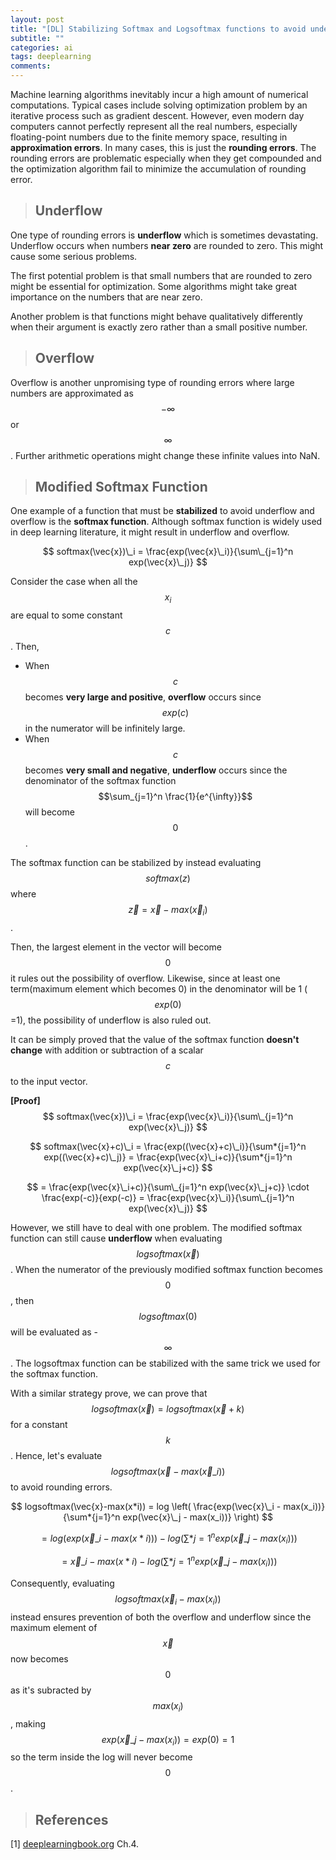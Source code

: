 ```yaml
---
layout: post
title: "[DL] Stabilizing Softmax and Logsoftmax functions to avoid underflow and overflow"
subtitle: ""
categories: ai
tags: deeplearning
comments:
---
```


Machine learning algorithms inevitably incur a high amount of numerical computations. Typical cases include solving optimization problem by an iterative process such as gradient descent. However, even modern day computers cannot perfectly represent all the real numbers, especially floating-point numbers due to the finite memory space, resulting in **approximation errors**. In many cases, this is just the **rounding errors**. The rounding errors are problematic especially when they get compounded and the optimization algorithm fail to minimize the accumulation of rounding error.

> ## Underflow

One type of rounding errors is **underflow** which is sometimes devastating. Underflow occurs when numbers **near zero** are rounded to zero. This might cause some serious problems.

The first potential problem is that small numbers that are rounded to zero might be essential for optimization. Some algorithms might take great importance on the numbers that are near zero.

Another problem is that functions might behave qualitatively differently when their argument is exactly zero rather than a small positive number.

> ## Overflow

Overflow is another unpromising type of rounding errors where large numbers are approximated as $$-\infty$$ or $$\infty$$. Further arithmetic operations might change these infinite values into NaN.

> ## Modified Softmax Function

One example of a function that must be **stabilized** to avoid underflow and overflow is the **softmax function**. Although softmax function is widely used in deep learning literature, it might result in underflow and overflow.

$$ softmax(\vec{x})\_i = \frac{exp(\vec{x}\_i)}{\sum\_{j=1}^n exp(\vec{x}\_j)} $$

Consider the case when all the $$x_i$$ are equal to some constant $$c$$. Then,

- When $$c$$ becomes **very large and positive**, **overflow** occurs since $$exp(c)$$ in the numerator will be infinitely large.
- When $$c$$ becomes **very small and negative**, **underflow** occurs since the denominator of the softmax function $$\sum_{j=1}^n \frac{1}{e^{\infty}}$$ will become $$0$$.

The softmax function can be stabilized by instead evaluating $$softmax(z)$$ where $$\vec{z} = \vec{x} - max(\vec{x}_i)$$.

Then, the largest element in the vector will become $$0$$ it rules out the possibility of overflow. Likewise, since at least one term(maximum element which becomes 0) in the denominator will be 1 ($$exp(0)$$=1), the possibility of underflow is also ruled out.

It can be simply proved that the value of the softmax function **doesn't change** with addition or subtraction of a scalar $$c$$ to the input vector.

**[Proof]**
$$ softmax(\vec{x})\_i = \frac{exp(\vec{x}\_i)}{\sum\_{j=1}^n exp(\vec{x}\_j)} $$

$$ softmax(\vec{x}+c)\_i = \frac{exp((\vec{x}+c)\_i)}{\sum*{j=1}^n exp((\vec{x}+c)\_j)} = \frac{exp(\vec{x}\_i+c)}{\sum*{j=1}^n exp(\vec{x}\_j+c)} $$

$$ = \frac{exp(\vec{x}\_i+c)}{\sum\_{j=1}^n exp(\vec{x}\_j+c)} \cdot \frac{exp(-c)}{exp(-c)} = \frac{exp(\vec{x}\_i)}{\sum\_{j=1}^n exp(\vec{x}\_j)} $$

However, we still have to deal with one problem. The modified softmax function can still cause **underflow** when evaluating $$logsoftmax(\vec{x})$$. When the numerator of the previously modified softmax function becomes $$0$$, then $$logsoftmax(0)$$ will be evaluated as -$$\infty$$. The logsoftmax function can be stabilized with the same trick we used for the softmax function.

With a similar strategy prove, we can prove that $$logsoftmax(\vec{x}) = logsoftmax(\vec{x}+k)$$ for a constant $$k$$. Hence, let's evaluate $$logsoftmax(\vec{x}-max(\vec{x}\_i))$$ to avoid rounding errors.

$$ logsoftmax(\vec{x}-max(x*i)) = log \left( \frac{exp(\vec{x}\_i - max(x_i))}{\sum*{j=1}^n exp(\vec{x}\_j - max(x_i))} \right) $$

$$ = log \left( exp(\vec{x}\_i - max(x*i)) \right) - log \left( \sum*{j=1}^n exp(\vec{x}\_j - max(x_i)) \right) $$

$$ = \vec{x}\_i - max(x*i) - log \left( \sum*{j=1}^n exp(\vec{x}\_j - max(x_i)) \right) $$

Consequently, evaluating $$logsoftmax(\vec{x}_i - max(x_i))$$ instead ensures prevention of both the overflow and underflow since the maximum element of $$\vec{x}$$ now becomes $$0$$ as it's subracted by $$max(x_i)$$, making $$exp(\vec{x}\_j - max(x_i)) = exp(0) = 1$$ so the term inside the log will never become $$0$$.

> ## References

[1] [deeplearningbook.org](https://www.deeplearningbook.org/) Ch.4.
